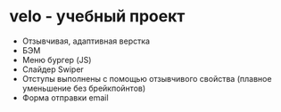 # velo - учебный проект

<ul>
    <li>Отзывчивая, адаптивная верстка</li>
    <li>БЭМ</li>
    <li>Меню бургер (JS)</li>
    <li>Слайдер Swiper </li>
    <li>Отступы выполнены с помощью отзывчивого свойства (плавное уменьшение без брейкпойнтов)</li>
    <li>Форма отправки email </li>
</ul>

